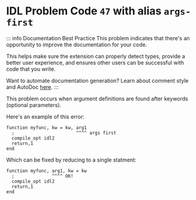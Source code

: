 # IDL Problem Code `47` with alias `args-first`

::: info Documentation Best Practice
This problem indicates that there's an opportunity to improve the documentation for your code.

This helps make sure the extension can properly detect types, provide a better user experience, and ensures other users can be successful with code that you write.

Want to automate documentation generation? Learn about comment style and AutoDoc [here](/code-comments/).
:::

This problem occurs when argument definitions are found after keywords (optional parameters).

Here's an example of this error:

```idl{1,2}
function myfunc, kw = kw, arg1
  ;                       ^^^^ args first
  compile_opt idl2
  return,1
end
```

Which can be fixed by reducing to a single statment:

```idl{1,2}
function myfunc, arg1, kw = kw
  ;              ^^^^ OK!
  compile_opt idl2
  return,1
end
```
